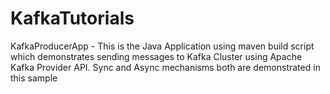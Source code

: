# KafkaTutorials

KafkaProducerApp - This is the Java Application  using maven build script which demonstrates sending messages to Kafka Cluster using Apache Kafka Provider API. Sync and Async mechanisms both are demonstrated in this sample
